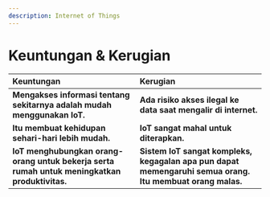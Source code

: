 ```yaml
---
description: Internet of Things
---
```


# Keuntungan & Kerugian



|                       Keuntungan |                                Kerugian |
| :--- | :--- |
| **Mengakses informasi tentang sekitarnya adalah mudah menggunakan IoT.** | **Ada risiko akses ilegal ke data saat mengalir di internet.** |
| **Itu membuat kehidupan sehari-hari lebih mudah.** | **IoT sangat mahal untuk diterapkan.** |
| **IoT menghubungkan orang-orang untuk bekerja serta rumah untuk meningkatkan produktivitas.** | **Sistem IoT sangat kompleks, kegagalan apa pun dapat memengaruhi semua orang. Itu membuat orang malas.** |

